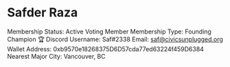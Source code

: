 # Safder Raza

Membership Status: Active Voting Member
Membership Type: Founding Champion 🏆 
Discord Username: Saf#2338
Email: saf@civicsunplugged.org
Wallet Address: 0xb9570e18268375D6D57cda77ed63224f459D6384
Nearest Major City: Vancouver, BC